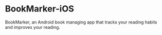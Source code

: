# BookMarker-iOS
BookMarker, an Android book managing app that tracks your reading habits and improves your reading.

